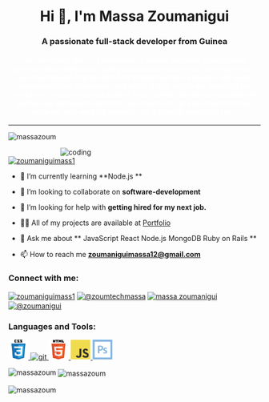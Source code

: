 <h1 align="center">Hi 👋, I'm Massa Zoumanigui</h1>
<h3 align="center">A passionate full-stack developer from Guinea </h3>

<h4 align="center" style="color:white"> I'm now taking part in Microverse, a remote software development program that emphasizes pair programming and project development. I have developed crucial soft skills throughout this program, like good communication, teamwork, and adaptability, which are essential for working in a team-oriented setting. I am ecstatic about the possibility of putting my aptitude for problem-solving to use as a talented software engineer and working remotely for a credible computer firm. </h4>
<hr>

<p align="left"> <img src="https://komarev.com/ghpvc/?username=massazoum&label=Profile%20views&color=0e75b6&style=flat" alt="massazoum" /> </p>

<img align="right" alt="coding" width="400" src="https://media2.giphy.com/media/qgQUggAC3Pfv687qPC/200.webp?cid=ecf05e474qs7p4sxyvc96ysgbsnvkf5v655umtvvgux1i7ob&rid=200.webp&ct=g">

<p align="left"> <a href="https://twitter.com/zoumaniguimass1" target="blank"><img src="https://img.shields.io/twitter/follow/zoumaniguimass1?logo=twitter&style=for-the-badge" alt="zoumaniguimass1" /></a> </p>




- 🌱 I’m currently learning **Node.js **
- 👯 I’m looking to collaborate on **software-development**
- 🤝 I’m looking for help with **getting hired for my next job.**
- 👨‍💻 All of my projects are available at [Portfolio](https://massazoum.github.io/PRT)
- 💬 Ask me about ** JavaScript React  Node.js MongoDB Ruby on Rails **

- 📫 How to reach me **zoumaniguimassa12@gmail.com**

<h3 align="left">Connect with me:</h3>

<p align="left">
<a href="https://twitter.com/zoumaniguimass1" target="blank"><img align="center" src="https://raw.githubusercontent.com/rahuldkjain/github-profile-readme-generator/master/src/images/icons/Social/twitter.svg" alt="zoumaniguimass1" height="30" width="40" /></a>
<a href="https://linkedin.com/in/zoumtechmassa" target="blank"><img align="center" src="https://raw.githubusercontent.com/rahuldkjain/github-profile-readme-generator/master/src/images/icons/Social/linked-in-alt.svg" alt="@zoumtechmassa" height="30" width="40" /></a> 
<a href="https://fb.com/massa zoumanigui" target="blank"><img align="center" src="https://raw.githubusercontent.com/rahuldkjain/github-profile-readme-generator/master/src/images/icons/Social/facebook.svg" alt="massa zoumanigui" height="30" width="40" /></a> 
<a href="https://www.hackerrank.com/@zoumanigui" target="blank"><img align="center" src="https://raw.githubusercontent.com/rahuldkjain/github-profile-readme-generator/master/src/images/icons/Social/hackerrank.svg" alt="@zoumanigui" height="30" width="40" /></a>
</p>

<h3 align="left">Languages and Tools:</h3>
<p align="left"> <a href="https://www.w3schools.com/css/" target="_blank" rel="noreferrer"> <img src="https://raw.githubusercontent.com/devicons/devicon/master/icons/css3/css3-original-wordmark.svg" alt="css3" width="40" height="40"/> </a> <a href="https://git-scm.com/" target="_blank" rel="noreferrer"> <img src="https://www.vectorlogo.zone/logos/git-scm/git-scm-icon.svg" alt="git" width="40" height="40"/> </a> <a href="https://www.w3.org/html/" target="_blank" rel="noreferrer"> <img src="https://raw.githubusercontent.com/devicons/devicon/master/icons/html5/html5-original-wordmark.svg" alt="html5" width="40" height="40"/> </a> <a href="https://developer.mozilla.org/en-US/docs/Web/JavaScript" target="_blank" rel="noreferrer"> <img src="https://raw.githubusercontent.com/devicons/devicon/master/icons/javascript/javascript-original.svg" alt="javascript" width="40" height="40"/> </a> <a href="https://www.photoshop.com/en" target="_blank" rel="noreferrer"> <img src="https://raw.githubusercontent.com/devicons/devicon/master/icons/photoshop/photoshop-line.svg" alt="photoshop" width="40" height="40"/> </a> </p>

<p><img align="left" src="https://github-readme-stats.vercel.app/api/top-langs?username=massazoum&show_icons=true&locale=en&layout=compact" alt="massazoum" /></p>

<p>&nbsp;<img align="center" src="https://github-readme-stats.vercel.app/api?username=massazoum&show_icons=true&locale=en" alt="massazoum" /></p>

<p><img align="center" src="https://github-readme-streak-stats.herokuapp.com/?user=massazoum&" alt="massazoum" /></p>
